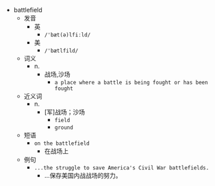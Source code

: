 - battlefield
  - 发音
    - 英
      - `/'bæt(ə)lfiːld/`
    - 美
      - `/'bætlfild/`
  - 词义
    - n.
      - 战场,沙场
        - `a place where a battle is being fought or has been fought`
  - 近义词
    - n.
      - [军]战场；沙场
        - `field`
        - `ground`
  - 短语
    - `on the battlefield`
      - 在战场上 
  - 例句
    - `...the struggle to save America's Civil War battlefields.`
      - …保存美国内战战场的努力。

